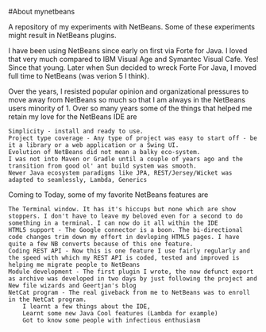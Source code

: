 #About mynetbeans

A repository of my experiments with NetBeans. Some of these experiments might result in NetBeans plugins.

I have been using NetBeans since early on first via Forte for Java. I loved that very much compared to IBM Visual Age and Symantec Visual Cafe. Yes! Since that young. Later when Sun decided to wreck Forte For Java, I moved full time to NetBeans (was verion 5 I think).

Over the years, I resisted popular opinion and organizational pressures to move away from NetBeans so much so that I am always in the NetBeans users minority of 1. Over so many years some of the things that helped me retain my love for the NetBeans IDE are

    Simplicity - install and ready to use.
    Project type coverage - Any type of project was easy to start off - be it a library or a web application or a Swing UI.
    Evolution of NetBeans did not mean a balky eco-system.
    I was not into Maven or Gradle until a couple of years ago and the transition from good ol' ant build system was smooth.
    Newer Java ecosystem paradigms like JPA, REST/Jersey/Wicket was adapted to seamlessly, Lambda, Generics

Coming to Today, some of my favorite NetBeans features are

    The Terminal window. It has it's hiccups but none which are show stoppers. I don't have to leave my beloved even for a second to do something in a terminal. I can now do it all within the IDE
    HTML5 support - The Google connector is a boon. The bi-directional code changes trim down my effort in devloping HTML5 pages. I have quite a few NB converts because of this one feature.
    Coding REST API - Now this is one feature I use fairly regularly and the speed with which my REST API is coded, tested and improved is helping me migrate people to NetBeans
    Module development - The first plugin I wrote, the now defunct export as archive was developed in two days by just following the project and New file wizards and Geertjan's blog
    NetCat program - The real giveback from me to NetBeans was to enroll in the NetCat program.
        I learnt a few things about the IDE,
        Learnt some new Java Cool features (Lambda for example)
        Got to know some people with infectious enthusiasm
